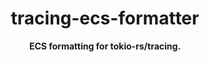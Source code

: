 <h1 align="center">tracing-ecs-formatter</h1>
<div align="center">
 <strong>
   ECS formatting for tokio-rs/tracing.
 </strong>
</div>